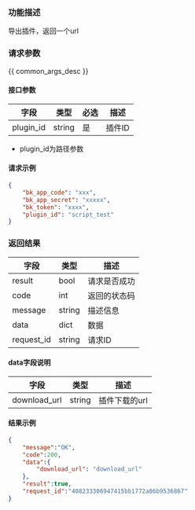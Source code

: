 ### 功能描述
导出插件，返回一个url

### 请求参数

{{ common_args_desc }}

#### 接口参数

| 字段           | 类型   | 必选 | 描述 |
| -------------- | ------ | ---- |--|
| plugin_id  | string | 是   | 插件ID |

- plugin_id为路径参数

#### 请求示例
```json
{
    "bk_app_code": "xxx",
    "bk_app_secret": "xxxxx",
    "bk_token": "xxxx",
    "plugin_id": "script_test"
}
```

### 返回结果

| 字段       | 类型   | 描述         |
| ---------- | ------ | ------------ |
| result     | bool   | 请求是否成功 |
| code       | int    | 返回的状态码 |
| message    | string | 描述信息     |
| data       | dict   | 数据         |
| request_id | string | 请求ID       |

#### data字段说明

| 字段                | 类型     | 描述 |
| ------------------- |--------|--|
| download_url | string | 插件下载的url |

#### 结果示例

```json
{
    "message":"OK",
    "code":200,
    "data":{
    	"download_url": "download_url"
    },
    "result":true,
    "request_id":"408233306947415bb1772a86b9536867"
}
```
